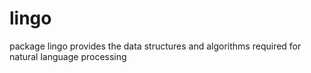 # lingo
package lingo provides the data structures and algorithms required for natural language processing
